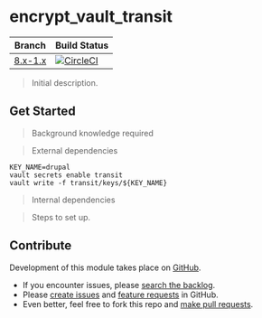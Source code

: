 # encrypt_vault_transit

| Branch | Build Status |
| ------ | ------------ |
| [8.x-1.x](https://www.drupal.org/project/encrypt_vault_transit/releases/8.x-1.x-dev) | [![CircleCI](https://img.shields.io/circleci/project/github/nicksantamaria/drupal-encrypt_vault_transit/8.x-1.x.svg?style=for-the-badge)](https://circleci.com/gh/nicksantamaria/drupal-encrypt_vault_transit/tree/8.x-1.x) |

>Initial description.

## Get Started

> Background knowledge required

> External dependencies

```
KEY_NAME=drupal
vault secrets enable transit
vault write -f transit/keys/${KEY_NAME}
```


> Internal dependencies

> Steps to set up.

## Contribute

Development of this module takes place on [GitHub](https://github.com/nicksantamaria/drupal-encrypt_vault_transit).

* If you encounter issues, please [search the backlog](https://github.com/nicksantamaria/drupal-encrypt_vault_transit/issues).
* Please [create issues](https://github.com/nicksantamaria/drupal-encrypt_vault_transit/issues/new?labels=bug) and [feature requests](https://github.com/nicksantamaria/drupal-encrypt_vault_transit/issues/new?labels=enhancement) in GitHub.
* Even better, feel free to fork this repo and [make pull requests](https://github.com/nicksantamaria/drupal-encrypt_vault_transit/compare).
